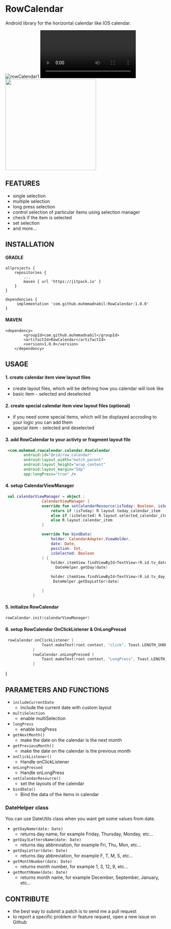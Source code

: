 # RowCalendar

Android library for the horizontal calendar like IOS calendar.


![rowCalendar1](https://user-images.githubusercontent.com/70924560/230875387-9d51039e-a166-4746-8524-e0869bd960ae.gif)
![rowCalendar2](https://user-images.githubusercontent.com/70924560/230875450-11c3fa7d-d177-4059-9ff6-82e1845ebaba.mp4)
<img src="https://user-images.githubusercontent.com/70924560/230875510-37c2d211-b49d-4dcf-b301-947f2d8ac655.gif" width="285" /> 

## FEATURES
* single selection
* multiple selection
* long press selection
* control selection of particular items using selection manager 
* check if the item is selected
* set selection
* and more...

## INSTALLATION
#### GRADLE 

	allprojects {
		repositories {
			...
			maven { url 'https://jitpack.io' }
		}
	}

```
dependencies {
	 implementation 'com.github.muhmmadnabil:RowCalendar:1.0.0'
}
```

#### MAVEN
```
<dependency>
	    <groupId>com.github.muhmmadnabil</groupId>
	    <artifactId>RowCalendar</artifactId>
	    <version>1.0.0</version>
	</dependency>
```

## USAGE
#### 1. create calendar item view layout files
* create layout files, which will be defining how you calendar will look like <br>
* basic item - selected and deselected <br>

#### 2. create special calendar item view layout files (optional)
* if you need some special items, which will be displayed accroding to your logic you can add them 
* special item - selected and deselected <br>

#### 3. add RowCalendar to your activty or fragment layout file

```xml
 <com.muhmmad.rowcalendar.calendar.RowCalendar
        android:id="@+id/row_calendar"
        android:layout_width="match_parent"
        android:layout_height="wrap_content"
        android:layout_margin="5dp"
        app:longPress="true" />
```

#### 4. setup CalendarViewManager

```kotlin
 val calendarViewManager = object :
                CalendarViewManager {
                override fun setCalendarResource(isToday: Boolean, isSelected: Boolean): Int {
                    return if (isToday) R.layout.today_calendar_item
                    else if (isSelected) R.layout.selected_calendar_item
                    else R.layout.calendar_item
                }

                override fun bindData(
                    holder: CalendarAdapter.ViewHolder,
                    date: Date,
                    position: Int,
                    isSelected: Boolean
                ) {
                    holder.itemView.findViewById<TextView>(R.id.tv_date_calendar_item).text =
                      DateHelper.getDay(date)

                    holder.itemView.findViewById<TextView>(R.id.tv_day_calendar_item).text =
                     DateHelper.getDayLetter(date)

                }
            }
```

#### 5. initialize RowCalendar

```kotlin
rowCalendar.init(calendarViewManager)
```

#### 6. setup RowCalendar OnClickListener & OnLongPressd
```kotlin
 rowCalendar.onClickListener {
                Toast.makeText(root.context, "click", Toast.LENGTH_SHORT).show()
            }
            rowCalendar.onLongPressed {
                Toast.makeText(root.context, "LongPress", Toast.LENGTH_SHORT).show()
            } 
```
}  

## PARAMETERS AND FUNCTIONS
* ```includeCurrentDate```
  * include the current date with custom layout
* ```multiSelection```
  * enable multiSelection
* ```longPress```
  * enable longPress
* ```getNextMonth()```
  * make the date on the calendar is the next month
* ```getPreviousMonth()```
  * make the date on the calendar is the previous month
* ```onClickListener()```
  * Handle onClickListener
* ```onLongPressed```
  * Handle onLongPress
* ```setCalendarResource()```
  * set the layouts of the calendar
* ```bindData()```
  * Bind the data of the items in calendar

### DateHelper class
You can use DateUtils class when you want get some values from date. 
* ```getDayName(date: Date)```
  * returns day name, for example Friday, Thursday, Monday, etc...
* ```getDay3LettersName(date: Date)```
  * returns day abbreviation, for example Fri, Thu, Mon, etc...
* ```getDayLetter(date: Date)```
  * returns day abbreviation, for example F, T, M, S, etc...
* ```getMonthNumber(date: Date)```
  * returns month number, for example 1, 3, 12, 9, etc...
* ```getMonthName(date: Date)```
  * returns month name, for example December, September, January, etc...

  
## CONTRIBUTE
* the best way to submit a patch is to send me a pull request
* to report a specific problem or feature request, open a new issue on Github
